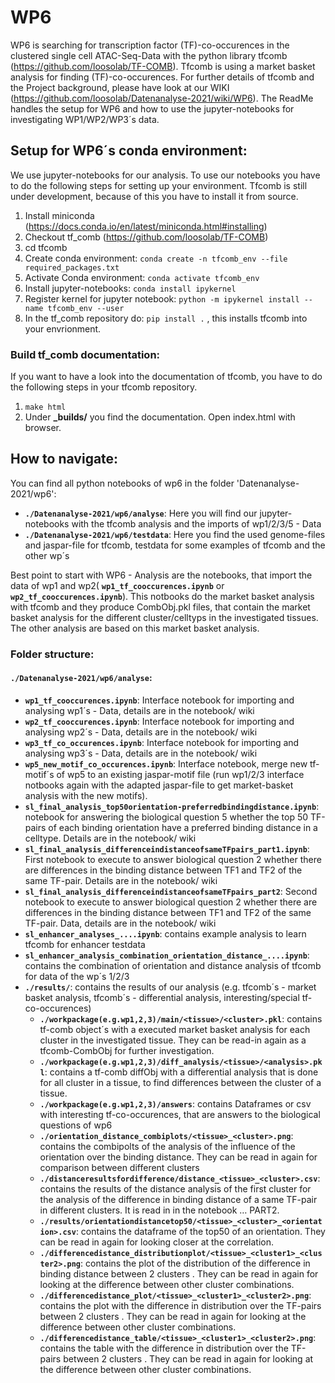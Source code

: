 # WP6
WP6 is searching for transcription factor (TF)-co-occurences in the clustered single cell ATAC-Seq-Data with the python library tfcomb (https://github.com/loosolab/TF-COMB). Tfcomb is using a market basket analysis for finding (TF)-co-occurences. For further details of tfcomb and the Project background, please have look at our WIKI (https://github.com/loosolab/Datenanalyse-2021/wiki/WP6). 
The ReadMe handles the setup for WP6 and how to use the jupyter-notebooks for investigating WP1/WP2/WP3´s data.  

## Setup for WP6´s conda environment:
We use jupyter-notebooks for our analysis. To use our notebooks you have to do the following steps for setting up your environment.
Tfcomb is still under development, because of this you have to install it from source.

1. Install miniconda (https://docs.conda.io/en/latest/miniconda.html#installing)
2. Checkout tf_comb (https://github.com/loosolab/TF-COMB)
3. cd tfcomb
4. Create conda environment: ```conda create -n tfcomb_env --file required_packages.txt```
5. Activate Conda environment: ```conda activate tfcomb_env ```
6. Install jupyter-notebooks: ```conda install ipykernel```
7. Register kernel for jupyter notebook: ```python -m ipykernel install --name tfcomb_env --user```
8. In the tf_comb repository do: ```pip install .```  , this installs tfcomb into your envrionment.

###  Build tf_comb documentation:
If you want to have a look into the documentation of tfcomb, you have to do the following steps in your tfcomb repository.
1. ```make html```
2. Under **_builds/** you find the documentation. Open index.html with browser. 

## How to navigate:
You can find all python notebooks of wp6 in the folder 'Datenanalyse-2021/wp6':
- **```./Datenanalyse-2021/wp6/analyse```**: Here you will find our jupyter-notebooks with the tfcomb analysis and the imports of wp1/2/3/5 - Data
-  **```./Datenanalyse-2021/wp6/testdata```**: Here you find the used genome-files and jaspar-file for tfcomb, testdata for some examples of tfcomb and the other wp´s 

Best point to start with WP6 - Analysis are the notebooks, that import the data of wp1 and wp2( **```wp1_tf_cooccurences.ipynb```** or **```wp2_tf_cooccurences.ipynb```**). This notbooks do the market basket analysis with tfcomb and they produce CombObj.pkl files, that contain the market basket analysis for the different cluster/celltyps in the investigated tissues. The other analysis are based on this market basket analysis. 

### Folder structure: 
#### ```./Datenanalyse-2021/wp6/analyse```:
  - **```wp1_tf_cooccurences.ipynb```**: Interface notebook for importing and analysing wp1´s - Data, details are in the notebook/ wiki
  - **```wp2_tf_cooccurences.ipynb```**: Interface notebook for importing and analysing wp2´s - Data, details are in the notebook/ wiki
  - **```wp3_tf_co_occurences.ipynb```**: Interface notebook for importing and analysing wp3´s - Data, details are in the notebook/ wiki
  - **```wp5_new_motif_co_occurences.ipynb```**: Interface notebook, merge new tf-motif´s of wp5 to an existing jaspar-motif file (run wp1/2/3 interface notbooks again with the adapted jaspar-file to get market-basket analysis with the new motifs).
  - **```sl_final_analysis_top50orientation-preferredbindingdistance.ipynb```**: notebook for answering the biological question 5 whether the top 50 TF-pairs of each binding orientation have a preferred binding distance in a celltype. Details are in the notebook/ wiki
  - **```sl_final_analysis_differenceindistanceofsameTFpairs_part1.ipynb```**: First notebook to execute to answer biological question 2 whether there are differences in the binding distance between TF1 and TF2 of the same TF-pair. Details are in the notebook/ wiki
  - **```sl_final_analysis_differenceindistanceofsameTFpairs_part2```**: Second notebook to execute to answer biological question 2 whether there are differences in the binding distance between TF1 and TF2 of the same TF-pair. Data, details are in the notebook/ wiki
  - **```sl_enhancer_analyses_....ipynb```**: contains example analysis to learn tfcomb for enhancer testdata
  - **```sl_enhancer_analysis_combination_orientation_distance_....ipynb```**: contains the combination of orientation and distance analysis of tfcomb for data of the wp´s 1/2/3
  - **```./results/```**: contains the results of our analysis (e.g. tfcomb´s - market basket analysis, tfcomb´s - differential analysis, interesting/special tf-co-occurences)
     - **```./workpackage(e.g.wp1,2,3)/main/<tissue>/<cluster>.pkl```**: contains tf-comb object´s with a executed market basket analysis for each cluster in the investigated tissue. They can be read-in again as a tfcomb-CombObj for further investigation.
     - **```./workpackage(e.g.wp1,2,3)/diff_analysis/<tissue>/<analysis>.pkl```**: contains a tf-comb diffObj with a differential analysis that is done for all cluster in a tissue, to find differences between the cluster of a tissue.
     - **```./workpackage(e.g.wp1,2,3)/answers```**: contains Dataframes or csv with interesting tf-co-occurences, that are answers to the biological questions of wp6
     - **```./orientation_distance_combiplots/<tissue>_<cluster>.png```**: contains the combipolts of the analysis of the influence of the orientation over the binding distance. They can be read in again for comparison between different clusters
     - **```./distanceresultsfordifference/distance_<tissue>_<cluster>.csv```**: contains the results of the distance analysis of the first cluster for the analysis of the difference in binding distance of a same TF-pair in different clusters. It is read in in the notebook … PART2.
     - **```./results/orientationdistancetop50/<tissue>_<cluster>_<orientation>.csv```**: contains the dataframe of the top50 of an orientation. They can be read in again for looking closer at the correlation.
     - **```./differencedistance_distributionplot/<tissue>_<cluster1>_<cluster2>.png```**: contains the plot of the distribution of the difference in binding distance between 2 clusters . They can be read in again for looking at the difference between other cluster combinations. 
     - **```./differencedistance_plot/<tissue>_<cluster1>_<cluster2>.png```**: contains the plot with the difference in distribution over the TF-pairs between 2 clusters . They can be read in again for looking at the difference between other cluster combinations.
     - **```./differencedistance_table/<tissue>_<cluster1>_<cluster2>.png```**: contains the table with the difference in distribution over the TF-pairs between 2 clusters . They can be read in again for looking at the difference between other cluster combinations.
     
